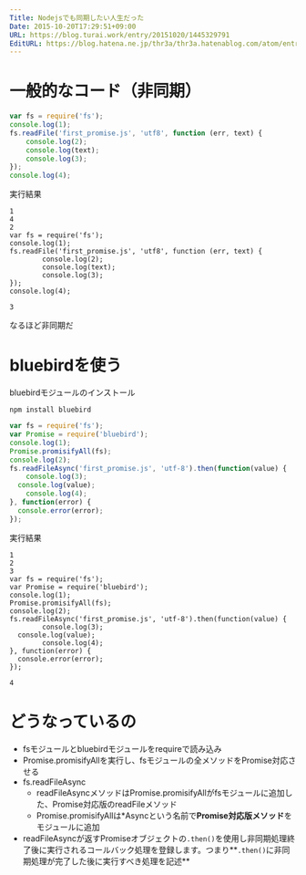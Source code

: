 ```yaml
---
Title: Nodejsでも同期したい人生だった
Date: 2015-10-20T17:29:51+09:00
URL: https://blog.turai.work/entry/20151020/1445329791
EditURL: https://blog.hatena.ne.jp/thr3a/thr3a.hatenablog.com/atom/entry/6653458415125243275
---
```


# 一般的なコード（非同期）
```javascript
var fs = require('fs');
console.log(1);
fs.readFile('first_promise.js', 'utf8', function (err, text) {
	console.log(2);
	console.log(text);
	console.log(3);
});
console.log(4);
```

実行結果
```
1
4
2
var fs = require('fs');
console.log(1);
fs.readFile('first_promise.js', 'utf8', function (err, text) {
        console.log(2);
        console.log(text);
        console.log(3);
});
console.log(4);

3
```

なるほど非同期だ

# bluebirdを使う
bluebirdモジュールのインストール
```
npm install bluebird
```

```javascript
var fs = require('fs');
var Promise = require('bluebird');
console.log(1);
Promise.promisifyAll(fs);
console.log(2);
fs.readFileAsync('first_promise.js', 'utf-8').then(function(value) {
	console.log(3);
  console.log(value);
	console.log(4);
}, function(error) {
  console.error(error);
});
```

実行結果
```
1
2
3
var fs = require('fs');
var Promise = require('bluebird');
console.log(1);
Promise.promisifyAll(fs);
console.log(2);
fs.readFileAsync('first_promise.js', 'utf-8').then(function(value) {
        console.log(3);
  console.log(value);
        console.log(4);
}, function(error) {
  console.error(error);
});

4
```

# どうなっているの

- fsモジュールとbluebirdモジュールをrequireで読み込み
- Promise.promisifyAllを実行し、fsモジュールの全メソッドをPromise対応させる
- fs.readFileAsync
  - readFileAsyncメソッドはPromise.promisifyAllがfsモジュールに追加した、Promise対応版のreadFileメソッド
  - Promise.promisifyAllは*Asyncという名前で**Promise対応版メソッド**をモジュールに追加
- readFileAsyncが返すPromiseオブジェクトの`.then()`を使用し非同期処理終了後に実行されるコールバック処理を登録します。つまり**`.then()`に非同期処理が完了した後に実行すべき処理を記述**
